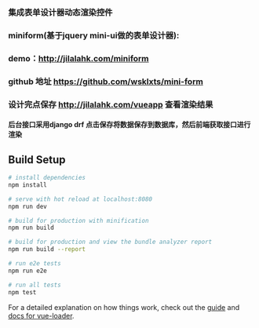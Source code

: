 


### 集成表单设计器动态渲染控件  <br /> 
### miniform(基于jquery mini-ui做的表单设计器):
### demo：http://jilalahk.com/miniform <br /> 
### github 地址 https://github.com/wsklxts/mini-form  <br /> 
### 设计完点保存 http://jilalahk.com/vueapp 查看渲染结果 <br /> 
#### 后台接口采用django drf 点击保存将数据保存到数据库，然后前端获取接口进行渲染



## Build Setup

``` bash
# install dependencies
npm install

# serve with hot reload at localhost:8080
npm run dev

# build for production with minification
npm run build

# build for production and view the bundle analyzer report
npm run build --report

# run e2e tests
npm run e2e

# run all tests
npm test
```

For a detailed explanation on how things work, check out the [guide](http://vuejs-templates.github.io/webpack/) and [docs for vue-loader](http://vuejs.github.io/vue-loader).
